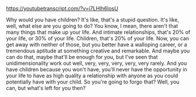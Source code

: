 https://youtubetranscript.com/?v=i7LHIh6losU

 Why would you have children? It's like, that's a stupid question. It's like, well, what else are you going to do? You know, I mean, there aren't that many things that make up your life. And intimate relationships, that's 20% of your life, or 30% of your life. Children, that's 20% of your life. Now, you can get away with neither of those, but you better have a walloping career, or a tremendous aptitude at something creative and remarkable. And maybe you can do that, maybe that'll be enough for you, but I've seen that unidimensionality work out well, very, very, very, very, very rarely. And you have children because you won't have, you'll never have the opportunity in your life to have as high quality a relationship with anyone as you could potentially have with your child. So you're going to forgo that? Well, you can, but what's left for you then?